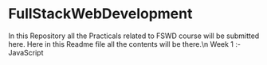 # FullStackWebDevelopment
In this Repository all the Practicals related to FSWD course will be submitted here.
Here in this Readme file all the contents will be there.\n
Week 1 :- JavaScript
